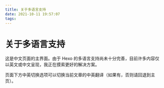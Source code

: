 ```yaml
---
title: 关于多语言支持
date: 2021-10-11 19:57:07
tags:
---
```


# 关于多语言支持

这是中文页面的主界面。由于 Hexo 的多语言支持尚未十分完善，目前许多内容仅以英文或中文呈现，我正在摸索更好的解决方案。

页面下方中英切换选项可以切换当前文章的中英翻译（如果有，否则请回退到主页）。
